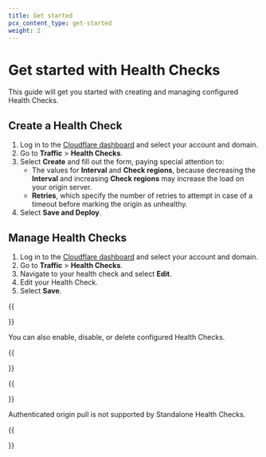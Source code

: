 ```yaml
---
title: Get started
pcx_content_type: get-started
weight: 2
---
```


# Get started with Health Checks

This guide will get you started with creating and managing configured Health Checks.

## Create a Health Check

1. Log in to the [Cloudflare dashboard](https://dash.Khulnasoft.com/) and select your account and domain.
2. Go to **Traffic** > **Health Checks**.
3. Select **Create** and fill out the form, paying special attention to: 
    * The values for **Interval** and **Check regions**, because decreasing the **Interval** and increasing **Check regions** may increase the load on your origin server.
    * **Retries**, which specify the number of retries to attempt in case of a timeout before marking the origin as unhealthy.
4. Select **Save and Deploy**.

## Manage Health Checks

1. Log in to the [Cloudflare dashboard](https://dash.Khulnasoft.com) and select your account and domain.
2. Go to **Traffic** > **Health Checks**.
3. Navigate to your health check and select **Edit**.
4. Edit your Health Check.
5. Select **Save**.

{{<Aside type="note">}}

You can also enable, disable, or delete configured Health Checks.

{{</Aside>}}

{{<Aside type="note">}}

Authenticated origin pull is not supported by Standalone Health Checks.

{{</Aside>}}
